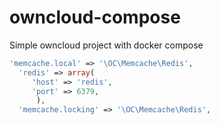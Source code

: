 # owncloud-compose
Simple owncloud project with docker compose


```php
'memcache.local' => '\OC\Memcache\Redis',
  'redis' => array(
     'host' => 'redis',
     'port' => 6379,
      ),
  'memcache.locking' => '\OC\Memcache\Redis',
```
